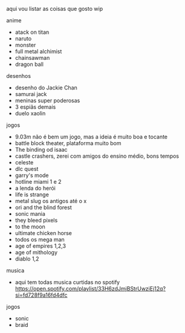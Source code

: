 
aqui vou listar as coisas que gosto
wip


anime
 - atack on titan
 -    naruto
 -    monster
 -    full metal alchimist
 -    chainsawman
 -    dragon ball

desenhos
   -    desenho do Jackie Chan
   -    samurai jack
   -    meninas super poderosas
   -    3 espiãs demais
   -    duelo xaolin


jogos
- 9.03m não é bem um jogo, mas a ideia é muito boa e tocante
- battle block theater, plataforma muito bom
- The binding od isaac
- castle crashers, zerei com amigos do ensino médio, bons tempos
- celeste
- dlc quest
- garry's mode
- hotline miami 1 e 2
- a lenda do herói
- life is strange
- metal slug os antigos até o x
- ori and the blind forest
- sonic  mania
- they bleed pixels
- to the moon
- ultimate chicken horse
- todos os mega man
- age of empires 1,2,3
- age of mithology
- diablo 1,2
  
  
musica
   -    aqui tem todas musica curtidas no spotify https://open.spotify.com/playlist/33H6zdJmjBStrUwziEj12q?si=fd728f9a16fd4dfc

jogos
   -    sonic
  -    braid
